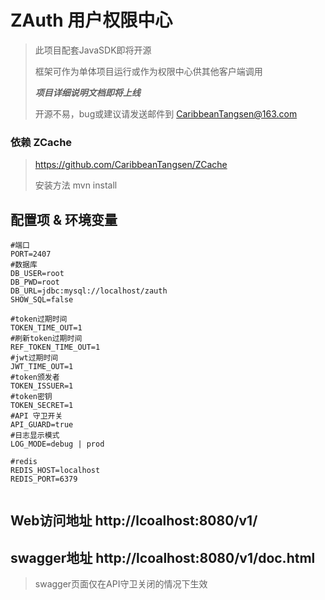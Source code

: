# ZAuth 用户权限中心

> 此项目配套JavaSDK即将开源
> 
> 框架可作为单体项目运行或作为权限中心供其他客户端调用
> 
> ***项目详细说明文档即将上线***
> 
> 开源不易，bug或建议请发送邮件到 CaribbeanTangsen@163.com
> 

### 依赖 ZCache

> https://github.com/CaribbeanTangsen/ZCache
> 
> 安装方法 mvn install

## 配置项 & 环境变量
```properties
#端口
PORT=2407
#数据库
DB_USER=root
DB_PWD=root
DB_URL=jdbc:mysql://localhost/zauth
SHOW_SQL=false

#token过期时间
TOKEN_TIME_OUT=1
#刷新token过期时间
REF_TOKEN_TIME_OUT=1
#jwt过期时间
JWT_TIME_OUT=1
#token颁发者
TOKEN_ISSUER=1
#token密钥
TOKEN_SECRET=1
#API 守卫开关
API_GUARD=true
#日志显示模式
LOG_MODE=debug | prod

#redis
REDIS_HOST=localhost
REDIS_PORT=6379


```

## Web访问地址 http://lcoalhost:8080/v1/
## swagger地址 http://lcoalhost:8080/v1/doc.html
> swagger页面仅在API守卫关闭的情况下生效
